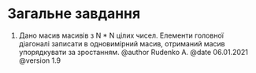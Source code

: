 # Загальне завдання

1. Дано масив масивів з N * N цілих чисел. Елементи головної діагоналі записати в одновимірний масив, отриманий масив упорядкувати за зростанням.
@author Rudenko A.
@date 06.01.2021
@version 1.9

